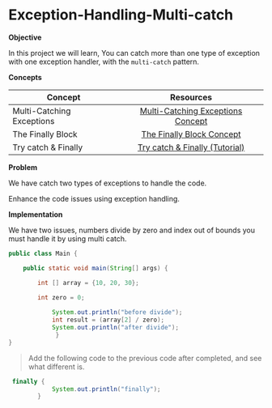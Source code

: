 # Exception-Handling-Multi-catch


**Objective**

In this project we will learn, You can catch more than one type of exception with one exception handler, with the `multi-catch` pattern.


**Concepts**

| Concept   |      Resources      |
|----------|:-------------:|
|Multi-Catching Exceptions|   [Multi-Catching Exceptions Concept](https://dev.java/learn/exceptions/catching-handling/#multi-catching)|
|The Finally Block | [The Finally Block Concept](https://dev.java/learn/exceptions/catching-handling/#finally)  |
|Try catch & Finally |[ Try catch & Finally (Tutorial)](https://www.youtube.com/watch?v=1XAfapkBQjk)|


**Problem**

We have catch two types of exceptions to handle the code.

Enhance the code issues using exception handling.

**Implementation**

 We have two issues, numbers divide by zero and index out of bounds you must handle it by using multi catch.
 

```java
public class Main {

    public static void main(String[] args) {

        int [] array = {10, 20, 30};

        int zero = 0;
     
            System.out.println("before divide");
            int result = (array[2] / zero);
            System.out.println("after divide");
             }
}
```
> Add the following code to the previous code after completed, and see what different is.


```java
 finally {
            System.out.println("finally");
        }
```
